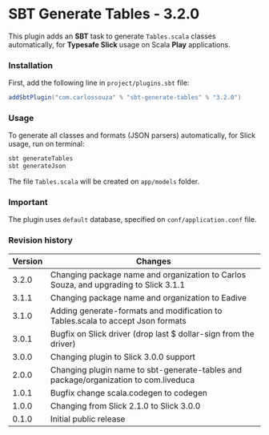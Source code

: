 SBT Generate Tables - 3.2.0
==============================

This plugin adds an **SBT** task to generate ```Tables.scala``` classes automatically, for **Typesafe Slick** usage on Scala **Play** applications.

### Installation

First, add the following line in ```project/plugins.sbt``` file:

```scala
addSbtPlugin("com.carlossouza" % "sbt-generate-tables" % "3.2.0")
```

### Usage

To generate all classes and formats (JSON parsers) automatically, for Slick usage, run on terminal:

```scala
sbt generateTables
sbt generateJson
```

The file ```Tables.scala``` will be created on ```app/models``` folder.

### Important

The plugin uses ```default``` database, specified on ```conf/application.conf``` file.

### Revision history

Version | Changes
--------|--------
3.2.0 | Changing package name and organization to Carlos Souza, and upgrading to Slick 3.1.1
3.1.1 | Changing package name and organization to Eadive
3.1.0 | Adding generate-formats and modification to Tables.scala to accept Json formats
3.0.1 | Bugfix on Slick driver (drop last $ dollar-sign from the driver)
3.0.0 | Changing plugin to Slick 3.0.0 support
2.0.0 | Changing plugin name to sbt-generate-tables and package/organization to com.liveduca
1.0.1 | Bugfix change scala.codegen to codegen
1.0.0 | Changing from Slick 2.1.0 to Slick 3.0.0
0.1.0 | Initial public release